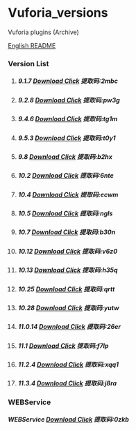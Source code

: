 # Vuforia_versions
Vuforia plugins (Archive)

[English README](README.md)

### Version List

1. ##### 9.1.7      [Download Click](https://caiyun.139.com/m/i?2m90bZRmwwCre)   提取码:2mbc

2. ##### 9.2.8      [Download Click](https://caiyun.139.com/m/i?2mknYEDDSBu2w)   提取码:pw3g

3. ##### 9.4.6      [Download Click](https://caiyun.139.com/m/i?2m90bZRmDAscf)   提取码:tg1m

4. ##### 9.5.3      [Download Click](https://caiyun.139.com/m/i?2m90coT9ZAJhq)   提取码:t0y1

5. ##### 9.8        [Download Click](https://caiyun.139.com/m/i?2m90c5RNVRhc8)   提取码:b2hx

6. ##### 10.2       [Download Click](https://caiyun.139.com/m/i?2m90crTog7rjv)   提取码:6nte

7. ##### 10.4       [Download Click](https://caiyun.139.com/m/i?2m90ckSWvG0wk)   提取码:ecwm

8. ##### 10.5       [Download Click](https://caiyun.139.com/m/i?2m90ckSWvG64m)   提取码:ngls

9. ##### 10.7       [Download Click](https://caiyun.139.com/m/i?2m90cAU3X4Slb)   提取码:b30n

10. ##### 10.12      [Download Click](https://caiyun.139.com/m/i?2m90c5RPemh8y)  提取码:v6z0

11. ##### 10.13     [Download Click](https://caiyun.139.com/m/i?2m90bZRmtRp49)   提取码:h35q

12. ##### 10.25     [Download Click](https://caiyun.139.com/m/i?2m90c5RNVX1ll)   提取码:qrtt

13. ##### 10.28     [Download Click](https://caiyun.139.com/m/i?2m90c5RP2N85v)   提取码:yutw

14. ##### 11.0.14   [Download Click](https://caiyun.139.com/m/i?2m90bZRmrwp6f)   提取码:26er

15. ##### 11.1      [Download Click](https://caiyun.139.com/m/i?2mknYsCKNq8m1)   提取码:f7lp

16. ##### 11.2.4    [Download Click](https://caiyun.139.com/w/i/2oRhaqUGnXUf3)   提取码:xqq1

17. ##### 11.3.4    [Download Click](https://caiyun.139.com/w/i/2oRhbxZCoBuwy)   提取码:j8ra


### WEBService 

##### WEBService    [Download Click](https://caiyun.139.com/m/i?2m90cbSfyqJr8)   提取码:0zkb
